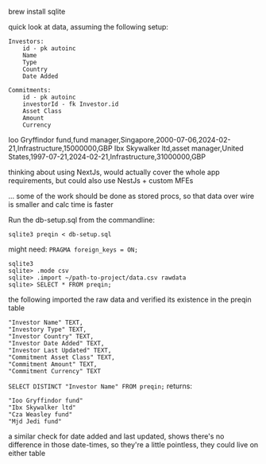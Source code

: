 brew install sqlite

quick look at data, assuming the following setup:

```
Investors:
    id - pk autoinc
    Name
    Type
    Country
    Date Added

Commitments:
    id - pk autoinc
    investorId - fk Investor.id
    Asset Class
    Amount
    Currency
```

Ioo Gryffindor fund,fund manager,Singapore,2000-07-06,2024-02-21,Infrastructure,15000000,GBP
Ibx Skywalker ltd,asset manager,United States,1997-07-21,2024-02-21,Infrastructure,31000000,GBP

thinking about using NextJs, would actually cover the whole app requirements, but could also use NestJs + custom MFEs

... some of the work should be done as stored procs, so that data over wire is smaller and calc time is faster

Run the db-setup.sql from the commandline:

`sqlite3 preqin < db-setup.sql`

might need: `PRAGMA foreign_keys = ON;`

```
sqlite3
sqlite> .mode csv
sqlite> .import ~/path-to-project/data.csv rawdata
sqlite> SELECT * FROM preqin;
```

the following imported the raw data and verified its existence in the preqin table

```
"Investor Name" TEXT, 
"Investory Type" TEXT, 
"Investor Country" TEXT, 
"Investor Date Added" TEXT,
"Investor Last Updated" TEXT, 
"Commitment Asset Class" TEXT, 
"Commitment Amount" TEXT, 
"Commitment Currency" TEXT
```

`SELECT DISTINCT "Investor Name" FROM preqin;`
returns:
```
"Ioo Gryffindor fund"
"Ibx Skywalker ltd"
"Cza Weasley fund"
"Mjd Jedi fund"
```

a similar check for date added and last updated, shows there's no difference in those date-times, so they're a little pointless, they could live on either table


